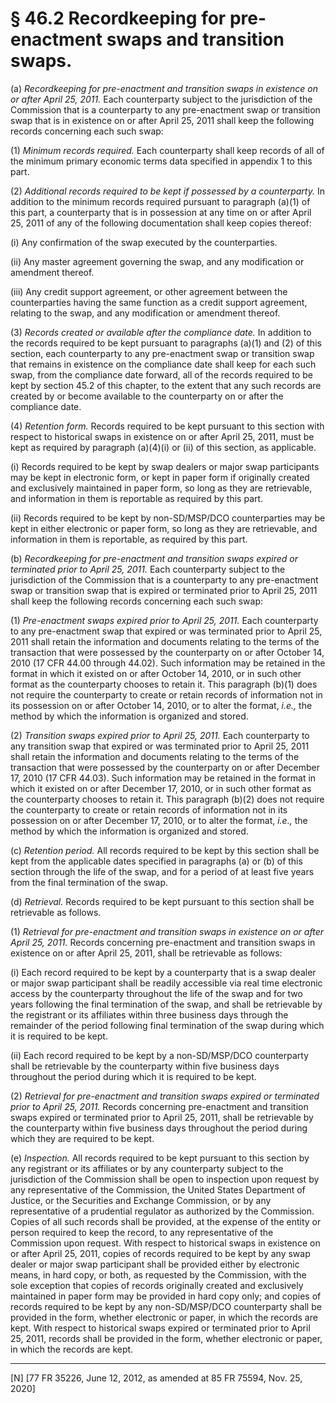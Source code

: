# § 46.2   Recordkeeping for pre-enactment swaps and transition swaps.

(a) *Recordkeeping for pre-enactment and transition swaps in existence on or after April 25, 2011.* Each counterparty subject to the jurisdiction of the Commission that is a counterparty to any pre-enactment swap or transition swap that is in existence on or after April 25, 2011 shall keep the following records concerning each such swap:


(1) *Minimum records required.* Each counterparty shall keep records of all of the minimum primary economic terms data specified in appendix 1 to this part.


(2) *Additional records required to be kept if possessed by a counterparty.* In addition to the minimum records required pursuant to paragraph (a)(1) of this part, a counterparty that is in possession at any time on or after April 25, 2011 of any of the following documentation shall keep copies thereof:


(i) Any confirmation of the swap executed by the counterparties.


(ii) Any master agreement governing the swap, and any modification or amendment thereof.


(iii) Any credit support agreement, or other agreement between the counterparties having the same function as a credit support agreement, relating to the swap, and any modification or amendment thereof.


(3) *Records created or available after the compliance date.* In addition to the records required to be kept pursuant to paragraphs (a)(1) and (2) of this section, each counterparty to any pre-enactment swap or transition swap that remains in existence on the compliance date shall keep for each such swap, from the compliance date forward, all of the records required to be kept by section 45.2 of this chapter, to the extent that any such records are created by or become available to the counterparty on or after the compliance date.


(4) *Retention form.* Records required to be kept pursuant to this section with respect to historical swaps in existence on or after April 25, 2011, must be kept as required by paragraph (a)(4)(i) or (ii) of this section, as applicable.


(i) Records required to be kept by swap dealers or major swap participants may be kept in electronic form, or kept in paper form if originally created and exclusively maintained in paper form, so long as they are retrievable, and information in them is reportable as required by this part.


(ii) Records required to be kept by non-SD/MSP/DCO counterparties may be kept in either electronic or paper form, so long as they are retrievable, and information in them is reportable, as required by this part.


(b) *Recordkeeping for pre-enactment and transition swaps expired or terminated prior to April 25, 2011.* Each counterparty subject to the jurisdiction of the Commission that is a counterparty to any pre-enactment swap or transition swap that is expired or terminated prior to April 25, 2011 shall keep the following records concerning each such swap:


(1) *Pre-enactment swaps expired prior to April 25, 2011.* Each counterparty to any pre-enactment swap that expired or was terminated prior to April 25, 2011 shall retain the information and documents relating to the terms of the transaction that were possessed by the counterparty on or after October 14, 2010 (17 CFR 44.00 through 44.02). Such information may be retained in the format in which it existed on or after October 14, 2010, or in such other format as the counterparty chooses to retain it. This paragraph (b)(1) does not require the counterparty to create or retain records of information not in its possession on or after October 14, 2010, or to alter the format, *i.e.,* the method by which the information is organized and stored.


(2) *Transition swaps expired prior to April 25, 2011.* Each counterparty to any transition swap that expired or was terminated prior to April 25, 2011 shall retain the information and documents relating to the terms of the transaction that were possessed by the counterparty on or after December 17, 2010 (17 CFR 44.03). Such information may be retained in the format in which it existed on or after December 17, 2010, or in such other format as the counterparty chooses to retain it. This paragraph (b)(2) does not require the counterparty to create or retain records of information not in its possession on or after December 17, 2010, or to alter the format, *i.e.,* the method by which the information is organized and stored.


(c) *Retention period.* All records required to be kept by this section shall be kept from the applicable dates specified in paragraphs (a) or (b) of this section through the life of the swap, and for a period of at least five years from the final termination of the swap.


(d) *Retrieval.* Records required to be kept pursuant to this section shall be retrievable as follows.


(1) *Retrieval for pre-enactment and transition swaps in existence on or after April 25, 2011.* Records concerning pre-enactment and transition swaps in existence on or after April 25, 2011, shall be retrievable as follows:


(i) Each record required to be kept by a counterparty that is a swap dealer or major swap participant shall be readily accessible via real time electronic access by the counterparty throughout the life of the swap and for two years following the final termination of the swap, and shall be retrievable by the registrant or its affiliates within three business days through the remainder of the period following final termination of the swap during which it is required to be kept.


(ii) Each record required to be kept by a non-SD/MSP/DCO counterparty shall be retrievable by the counterparty within five business days throughout the period during which it is required to be kept.


(2) *Retrieval for pre-enactment and transition swaps expired or terminated prior to April 25, 2011.* Records concerning pre-enactment and transition swaps expired or terminated prior to April 25, 2011, shall be retrievable by the counterparty within five business days throughout the period during which they are required to be kept.


(e) *Inspection.* All records required to be kept pursuant to this section by any registrant or its affiliates or by any counterparty subject to the jurisdiction of the Commission shall be open to inspection upon request by any representative of the Commission, the United States Department of Justice, or the Securities and Exchange Commission, or by any representative of a prudential regulator as authorized by the Commission. Copies of all such records shall be provided, at the expense of the entity or person required to keep the record, to any representative of the Commission upon request. With respect to historical swaps in existence on or after April 25, 2011, copies of records required to be kept by any swap dealer or major swap participant shall be provided either by electronic means, in hard copy, or both, as requested by the Commission, with the sole exception that copies of records originally created and exclusively maintained in paper form may be provided in hard copy only; and copies of records required to be kept by any non-SD/MSP/DCO counterparty shall be provided in the form, whether electronic or paper, in which the records are kept. With respect to historical swaps expired or terminated prior to April 25, 2011, records shall be provided in the form, whether electronic or paper, in which the records are kept.



---

[N] [77 FR 35226, June 12, 2012, as amended at 85 FR 75594, Nov. 25, 2020]




